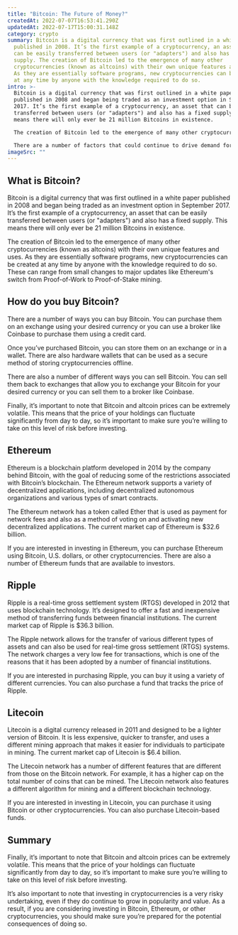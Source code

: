 ```yaml
---
title: "Bitcoin: The Future of Money?"
createdAt: 2022-07-07T16:53:41.290Z
updatedAt: 2022-07-17T15:00:31.148Z
category: crypto
summary: Bitcoin is a digital currency that was first outlined in a white paper
  published in 2008. It’s the first example of a cryptocurrency, an asset that
  can be easily transferred between users (or "adapters") and also has a fixed
  supply. The creation of Bitcoin led to the emergence of many other
  cryptocurrencies (known as altcoins) with their own unique features and uses.
  As they are essentially software programs, new cryptocurrencies can be created
  at any time by anyone with the knowledge required to do so.
intro: >-
  Bitcoin is a digital currency that was first outlined in a white paper
  published in 2008 and began being traded as an investment option in September
  2017. It’s the first example of a cryptocurrency, an asset that can be easily
  transferred between users (or "adapters") and also has a fixed supply. This
  means there will only ever be 21 million Bitcoins in existence.

  The creation of Bitcoin led to the emergence of many other cryptocurrencies (known as altcoins) with their own unique features and uses. As they are essentially software programs, new cryptocurrencies can be created at any time by anyone with the knowledge required to do so. These can range from small changes to major updates like Ethereum's switch from Proof-of-Work to Proof-of-Stake mining.

  There are a number of factors that could continue to drive demand for Bitcoin, Ethereum, and other cryptocurrencies. Here’s what you need to know about investing in these assets:
imageSrc: ""
---
```


## What is Bitcoin?

Bitcoin is a digital currency that was first outlined in a white paper published in 2008 and began being traded as an investment option in September 2017. It’s the first example of a cryptocurrency, an asset that can be easily transferred between users (or "adapters") and also has a fixed supply. This means there will only ever be 21 million Bitcoins in existence.

The creation of Bitcoin led to the emergence of many other cryptocurrencies (known as altcoins) with their own unique features and uses. As they are essentially software programs, new cryptocurrencies can be created at any time by anyone with the knowledge required to do so. These can range from small changes to major updates like Ethereum's switch from Proof-of-Work to Proof-of-Stake mining.

## How do you buy Bitcoin?

There are a number of ways you can buy Bitcoin. You can purchase them on an exchange using your desired currency or you can use a broker like Coinbase to purchase them using a credit card.

Once you’ve purchased Bitcoin, you can store them on an exchange or in a wallet. There are also hardware wallets that can be used as a secure method of storing cryptocurrencies offline.

There are also a number of different ways you can sell Bitcoin. You can sell them back to exchanges that allow you to exchange your Bitcoin for your desired currency or you can sell them to a broker like Coinbase.

Finally, it’s important to note that Bitcoin and altcoin prices can be extremely volatile. This means that the price of your holdings can fluctuate significantly from day to day, so it’s important to make sure you’re willing to take on this level of risk before investing.

## Ethereum

Ethereum is a blockchain platform developed in 2014 by the company behind Bitcoin, with the goal of reducing some of the restrictions associated with Bitcoin’s blockchain. The Ethereum network supports a variety of decentralized applications, including decentralized autonomous organizations and various types of smart contracts.

The Ethereum network has a token called Ether that is used as payment for network fees and also as a method of voting on and activating new decentralized applications. The current market cap of Ethereum is $32.6 billion.

If you are interested in investing in Ethereum, you can purchase Ethereum using Bitcoin, U.S. dollars, or other cryptocurrencies. There are also a number of Ethereum funds that are available to investors.

## Ripple

Ripple is a real-time gross settlement system (RTGS) developed in 2012 that uses blockchain technology. It’s designed to offer a fast and inexpensive method of transferring funds between financial institutions. The current market cap of Ripple is $36.3 billion.

The Ripple network allows for the transfer of various different types of assets and can also be used for real-time gross settlement (RTGS) systems. The network charges a very low fee for transactions, which is one of the reasons that it has been adopted by a number of financial institutions.

If you are interested in purchasing Ripple, you can buy it using a variety of different currencies. You can also purchase a fund that tracks the price of Ripple.

## Litecoin

Litecoin is a digital currency released in 2011 and designed to be a lighter version of Bitcoin. It is less expensive, quicker to transfer, and uses a different mining approach that makes it easier for individuals to participate in mining. The current market cap of Litecoin is $6.4 billion.

The Litecoin network has a number of different features that are different from those on the Bitcoin network. For example, it has a higher cap on the total number of coins that can be mined. The Litecoin network also features a different algorithm for mining and a different blockchain technology.

If you are interested in investing in Litecoin, you can purchase it using Bitcoin or other cryptocurrencies. You can also purchase Litecoin-based funds.

## Summary

Finally, it’s important to note that Bitcoin and altcoin prices can be extremely volatile. This means that the price of your holdings can fluctuate significantly from day to day, so it’s important to make sure you’re willing to take on this level of risk before investing.

It’s also important to note that investing in cryptocurrencies is a very risky undertaking, even if they do continue to grow in popularity and value. As a result, if you are considering investing in Bitcoin, Ethereum, or other cryptocurrencies, you should make sure you’re prepared for the potential consequences of doing so.
